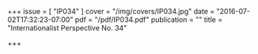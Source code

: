 +++
issue = [ "IP034" ]
cover = "/img/covers/IP034.jpg"
date = "2016-07-02T17:32:23-07:00"
pdf = "/pdf/IP034.pdf"
publication = ""
title = "Internationalist Perspective No. 34"

+++


